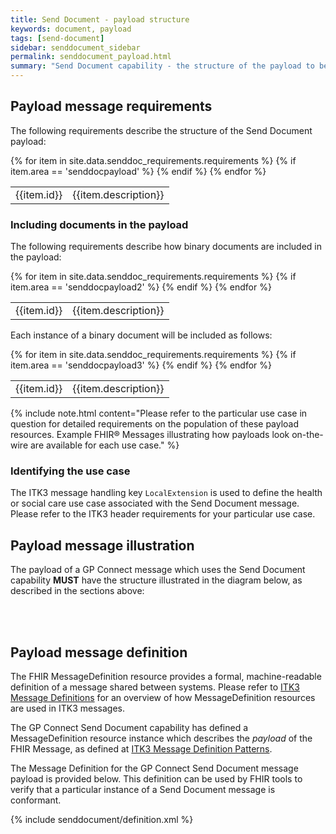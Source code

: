 ```yaml
---
title: Send Document - payload structure
keywords: document, payload
tags: [send-document]
sidebar: senddocument_sidebar
permalink: senddocument_payload.html
summary: "Send Document capability - the structure of the payload to be used for all use cases of the Send Document capability"
---
```


## Payload message requirements ##

The following requirements describe the structure of the Send Document payload:

<table class="requirement-box">
  {% for item in site.data.senddoc_requirements.requirements %}
  {% if item.area == 'senddocpayload' %}
  <tr>
    <td id="{{item.id}}">{{item.id}}</td>
    <td>{{item.description}}</td>
  </tr>
  {% endif %}
  {% endfor %}
</table>


### Including documents in the payload ###

The following requirements describe how binary documents are included in the payload:

<table class="requirement-box">
  {% for item in site.data.senddoc_requirements.requirements %}
  {% if item.area == 'senddocpayload2' %}
  <tr>
    <td id="{{item.id}}">{{item.id}}</td>
    <td>{{item.description}}</td>
  </tr>
  {% endif %}
  {% endfor %}
</table>

Each instance of a binary document will be included as follows:

<table class="requirement-box">
  {% for item in site.data.senddoc_requirements.requirements %}
  {% if item.area == 'senddocpayload3' %}
  <tr>
    <td id="{{item.id}}">{{item.id}}</td>
    <td>{{item.description}}</td>
  </tr>
  {% endif %}
  {% endfor %}
</table>


{% include note.html content="Please refer to the particular use case in question for detailed requirements on the population of these payload resources. Example FHIR&reg; Messages illustrating how payloads look on-the-wire are available for each use case." %} 


### Identifying the use case ###

The ITK3 message handling key `LocalExtension` is used to define the health or social care use case associated with the Send Document message. Please refer to the ITK3 header requirements for your particular use case.   


## Payload message illustration ##

The payload of a GP Connect message which uses the Send Document capability **MUST** have the structure illustrated in the diagram below, as described in the sections above:

<br/>
<object type="image/svg+xml" data="images/senddocument/payload.svg" style="max-width:100%;max-height:100%;" alt="Payload message illustration"></object>
<br/>


## Payload message definition ##

The FHIR MessageDefinition resource provides a formal, machine-readable definition of a message shared between systems. Please refer to [ITK3 Message Definitions](https://developer.nhs.uk/apis/itk3messagedistribution-2-5-0/explore_defs_overview.html) for an overview of how MessageDefinition resources are used in ITK3 messages.

The GP Connect Send Document capability has defined a MessageDefinition resource instance which describes the *payload* of the FHIR Message, as defined at [ITK3 Message Definition Patterns](https://developer.nhs.uk/apis/itk3messagedistribution-2-5-0/explore_defs_overview.html#message-definition-patterns).

The Message Definition for the GP Connect Send Document message payload is provided below. This definition can be used by FHIR tools to verify that a particular instance of a Send Document message is conformant. 

{% include senddocument/definition.xml %}
